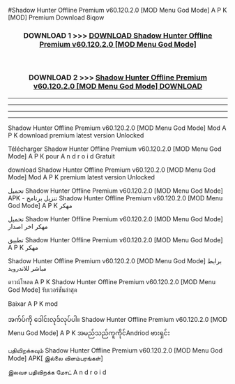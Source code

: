 #Shadow Hunter Offline Premium v60.120.2.0  [MOD Menu God Mode] A P K [MOD] Premium Download 8iqow



<div align="center">

<h3>DOWNLOAD 1 >>> <a href="https://teeasianyam.web.app?sq=Shadow Hunter Offline Premium v60.120.2.0  [MOD Menu God Mode]">DOWNLOAD Shadow Hunter Offline Premium v60.120.2.0  [MOD Menu God Mode] </a></h3><br>

<h3>DOWNLOAD 2 >>> <a href="https://teeasianyam.web.app?sq=Shadow Hunter Offline Premium v60.120.2.0  [MOD Menu God Mode] ">Shadow Hunter Offline Premium v60.120.2.0  [MOD Menu God Mode]  DOWNLOAD </a></h3>

</div>


----------------------------------------------------------

----------------------------------------------------------

----------------------------------------------------------

----------------------------------------------------------


Shadow Hunter Offline Premium v60.120.2.0  [MOD Menu God Mode]  Mod A P K download premium latest version Unlocked

Télécharger Shadow Hunter Offline Premium v60.120.2.0  [MOD Menu God Mode]  A P K pour A n d r o i d Gratuit

download Shadow Hunter Offline Premium v60.120.2.0  [MOD Menu God Mode]  Mod A P K premium latest version Unlocked

تحميل Shadow Hunter Offline Premium v60.120.2.0  [MOD Menu God Mode]  APK - تنزيل برنامج Shadow Hunter Offline Premium v60.120.2.0  [MOD Menu God Mode]  A P K مهكر

تحميل Shadow Hunter Offline Premium v60.120.2.0  [MOD Menu God Mode]  مهكر اخر اصدار

تطبيق Shadow Hunter Offline Premium v60.120.2.0  [MOD Menu God Mode]  A P K مهكر

Shadow Hunter Offline Premium v60.120.2.0  [MOD Menu God Mode]  برابط مباشر للاندرويد

ดาวน์โหลด A P K Shadow Hunter Offline Premium v60.120.2.0  [MOD Menu God Mode]  รับเวอร์ชันล่าสุด

Baixar A P K mod

အက်ပ်ကို ဒေါင်းလုဒ်လုပ်ပါ။ Shadow Hunter Offline Premium v60.120.2.0  [MOD Menu God Mode]  A P K အမည်သည်ကူကိုင်Andriod ဗားရှင်း

பதிவிறக்கவும் Shadow Hunter Offline Premium v60.120.2.0  [MOD Menu God Mode]  APK[ இல்லை விளம்பரங்கள்] 
 
இலவச பதிவிறக்க மோட் A n d r o i d



